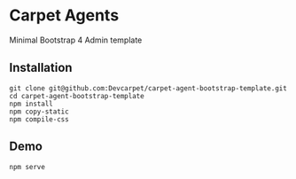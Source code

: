 Carpet Agents
=============

Minimal Bootstrap 4 Admin template

## Installation

```
git clone git@github.com:Devcarpet/carpet-agent-bootstrap-template.git
cd carpet-agent-bootstrap-template
npm install
npm copy-static
npm compile-css
```

## Demo

```
npm serve
```
